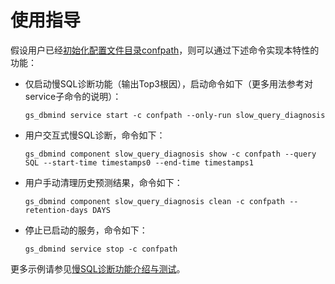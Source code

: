 # 使用指导

假设用户已经[初始化配置文件目录confpath](service子命令.md#配置目录初始化)，则可以通过下述命令实现本特性的功能：

-   仅启动慢SQL诊断功能（输出Top3根因），启动命令如下（更多用法参考对service子命令的说明）：

    ```
    gs_dbmind service start -c confpath --only-run slow_query_diagnosis
    ```

-   用户交互式慢SQL诊断，命令如下：

    ```
    gs_dbmind component slow_query_diagnosis show -c confpath --query SQL --start-time timestamps0 --end-time timestamps1
    ```

-   用户手动清理历史预测结果，命令如下：

    ```
    gs_dbmind component slow_query_diagnosis clean -c confpath --retention-days DAYS
    ```

-   停止已启动的服务，命令如下：

    ```
    gs_dbmind service stop -c confpath
    ```

更多示例请参见[慢SQL诊断功能介绍与测试](https://gitee.com/opengauss/openGauss-DBMind/wikis/examples/%E6%85%A2SQL%E8%AF%8A%E6%96%AD%E5%8A%9F%E8%83%BD%E4%BB%8B%E7%BB%8D%E4%B8%8E%E6%B5%8B%E8%AF%95)。

